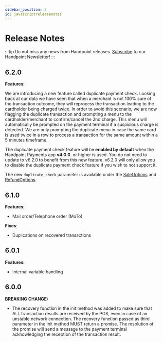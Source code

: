 ```yaml
---
sidebar_position: 2
id: javascriptreleasenotes
---
```


# Release Notes

:::tip
Do not miss any news from Handpoint releases. [Subscribe](https://handpoint.us6.list-manage.com/subscribe?u=4d9dff9e7edb7e57a67a7b252&id=0a2179241e) to our Handpoint Newsletter!
:::


## 6.2.0

**Features**:

We are introducing a new feature called duplicate payment check. Looking back at our data we have seen that when a merchant is not 100% sure of the transaction outcome, they will reprocess the transaction leading to the cardholder being charged twice. In order to avoid this scenario, we are now flagging the duplicate transaction and prompting a menu to the cardholder/merchant to confirm/cancel the 2nd charge. This menu will automatically be prompted on the payment terminal if a suspicious charge is detected. We are only prompting the duplicate menu in case the same card is used twice in a row to process a transaction for the same amount within a 5 minutes timeframe. 

The duplicate payment check feature will be **enabled by default** when the Handpoint Payments app **v4.0.0.** or higher is used. You do not need to update to v6.2.0 to benefit from this new feature. v6.2.0 will only allow you to disable the duplicate payment check feature if you wish to not support it. 

The new `duplicate_check` parameter is available under the [SaleOptions](javascriptobjects.md#23) and [RefundOptions](javascriptobjects.md#24).

## 6.1.0

**Features**:
- Mail order/Telephone order (MoTo)

**Fixes**:
- Duplications on recovered transactions

## 6.0.1

**Features**:
- Internal variable handling

## 6.0.0

**BREAKING CHANGE:**
- The recovery function in the init method was added to make sure that ALL transaction results are received by the POS, even in case of an unstable network connection. The recovery function passed as third parameter in the init method MUST return a promise. The resolution of the promise will send a message to the payment terminal acknowledging the reception of the transaction result.
